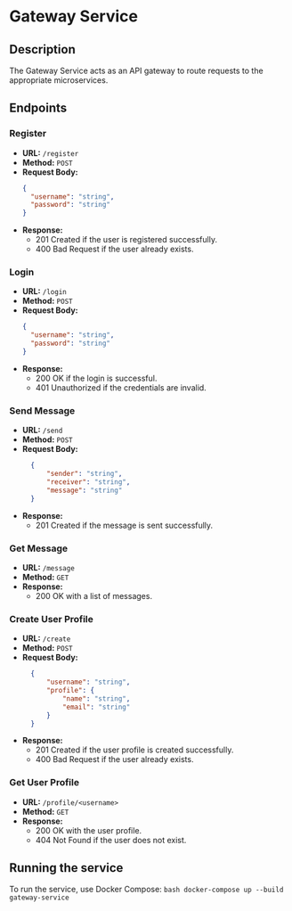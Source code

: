 # Gateway Service

## Description
The Gateway Service acts as an API gateway to route requests to the appropriate microservices.

## Endpoints

### Register
- **URL:** `/register`
- **Method:** `POST`
- **Request Body:**
  ```json
  {
    "username": "string",
    "password": "string"
  }
- **Response:**
    - 201 Created if the user is registered successfully.
    - 400 Bad Request if the user already exists.

### Login
- **URL:** `/login`
- **Method:** `POST`
- **Request Body:**
  ```json
  {
    "username": "string",
    "password": "string"
  }
- **Response:**
    - 200 OK if the login is successful.
    - 401 Unauthorized if the credentials are invalid.

### Send Message
- **URL:** `/send`
- **Method:** `POST`
- **Request Body:**
  ```json
    {
        "sender": "string",
        "receiver": "string",
        "message": "string"
    }
- **Response:**
    - 201 Created if the message is sent successfully.

### Get Message
- **URL:** `/message`
- **Method:** `GET`
- **Response:**
    - 200 OK with a list of messages.

### Create User Profile
- **URL:** `/create`
- **Method:** `POST`
- **Request Body:**
  ```json
    {
        "username": "string",
        "profile": {
            "name": "string",
            "email": "string"
        }
    }
- **Response:**
    - 201 Created if the user profile is created successfully.
    - 400 Bad Request if the user already exists.

### Get User Profile
- **URL:** `/profile/<username>`
- **Method:** `GET`
- **Response:**
    - 200 OK with the user profile.
    - 404 Not Found if the user does not exist.


## Running the service
To run the service, use Docker Compose:
```bash docker-compose up --build gateway-service```
